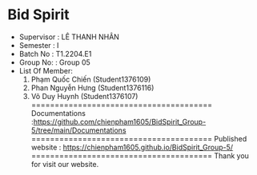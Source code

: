 Bid Spirit
=======================================
+ Supervisor		: LÊ THANH NHÂN
+ Semester		: I	
+ Batch No		: T1.2204.E1	
+ Group No:		: Group 05
+ List Of Member:
	1. Phạm Quốc Chiến 	(Student1376109)
	2. Phan Nguyễn Hưng	(Student1376116)
	3. Võ Duy Huynh		(Student1376107)	
=======================================
Documentations :https://github.com/chienpham1605/BidSpirit_Group-5/tree/main/Documentations
=======================================
Published website : https://chienpham1605.github.io/BidSpirit_Group-5/
=======================================
Thank you for visit our website.
